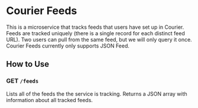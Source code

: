 # Courier Feeds

This is a microservice that tracks feeds that users have set up in Courier.
Feeds are tracked uniquely (there is a single record for each distinct feed URL).
Two users can pull from the same feed, but we will only query it once.
Courier Feeds currently only supports JSON Feed.

## How to Use

### GET `/feeds`

Lists all of the feeds the the service is tracking.
Returns a JSON array with information about all tracked feeds.
